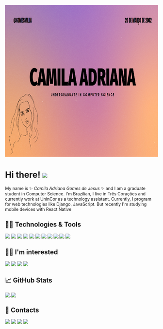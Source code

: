 <img src="GitHub.png" height="500px">


# Hi there! <img src="https://raw.githubusercontent.com/MartinHeinz/MartinHeinz/master/wave.gif" width="30px" >

My name is ✨ _Camila Adriana Gomes de Jesus_ ✨ and I am a graduate student in Computer Science. I'm Brazilian, I live in Três Corações and currently work at UninCor as a technology assistant. Currently, I program for web technologies like Django, JavaScript. But recently I'm studying mobile devices with React Native

## 👩‍💻 Technologies & Tools
[<img src="https://img.shields.io/badge/Python-3776AB?style=for-the-badge&logo=python&logoColor=white" />](https://www.python.org/)
[<img src="https://img.shields.io/badge/JavaScript-F7DF1E?style=for-the-badge&logo=javascript&logoColor=black" />](https://devdocs.io/javascript/)
[<img src="https://img.shields.io/badge/TypeScript-007ACC?style=for-the-badge&logo=typescript&logoColor=white" />](https://www.typescriptlang.org/docs/)
[<img src="https://img.shields.io/badge/React_Native-20232A?style=for-the-badge&logo=react&logoColor=61DAFB" />](https://reactnative.dev/)
[<img src="https://img.shields.io/badge/jQuery-0769AD?style=for-the-badge&logo=jquery&logoColor=white" />](https://jquery.com/)
[<img src="https://img.shields.io/badge/Django-092E20?style=for-the-badge&logo=django&logoColor=white" />](https://www.djangoproject.com/)
[<img src="https://img.shields.io/badge/DJANGO-REST-ff1709?style=for-the-badge&logo=django&logoColor=white&color=ff1709&labelColor=gray" />](https://reactnative.dev/https://www.django-rest-framework.org/)
[<img src="https://img.shields.io/badge/-materialize--css-ff69b4?style=for-the-badge&logo=materialize--css&logoColor=white" />](https://materializecss.com/)
[<img src="https://img.shields.io/badge/Linux-FCC624?style=for-the-badge&logo=linux&logoColor=black" />](https://linuxmint.com/)
[<img src="https://img.shields.io/badge/Linux_Mint-87CF3E?style=for-the-badge&logo=linux-mint&logoColor=white" />](https://linuxmint.com/)
[<img src="https://img.shields.io/badge/Visual_Studio_Code-0078D4?style=for-the-badge&logo=visual%20studio%20code&logoColor=white" />](https://code.visualstudio.com/)


## 👩‍💻 I'm interested

[<img src="https://img.shields.io/badge/PostgreSQL-316192?style=for-the-badge&logo=postgresql&logoColor=white" />](https://www.postgresql.org/)
[<img src="https://img.shields.io/badge/Flutter-02569B?style=for-the-badge&logo=flutter&logoColor=white" />](https://flutter.dev/)
[<img src="https://img.shields.io/badge/Node.js-339933?style=for-the-badge&logo=nodedotjs&logoColor=white" />](https://nodejs.org/en/)
[<img src="https://img.shields.io/badge/React-20232A?style=for-the-badge&logo=react&logoColor=61DAFB" />](https://pt-br.reactjs.org/)

## &#x1f4c8; GitHub Stats
<a href="https://github.com/GomesMilla/GomesMilla">
  <img align="center" src="https://github-readme-stats.vercel.app/api?username=GomesMilla&show_icons=true&theme=radical" />
</a>
<a href="https://github.com/GomesMilla/GomesMilla">
  <img align="center" src="https://github-readme-stats.vercel.app/api/top-langs/?username=GomesMilla&show_icons=true&theme=radical&layout=compact&langs_count=8&langs_count=5" />
</a>



## 📱 Contacts


[<img src="https://img.shields.io/badge/twitter-%231DA1F2.svg?&style=for-the-badge&logo=twitter&logoColor=white" />](https://twitter.com/CamilaA58109563) 
[<img src="https://img.shields.io/badge/linkedin-%230077B5.svg?&style=for-the-badge&logo=linkedin&logoColor=white" />](https://www.linkedin.com/in/camila-adriana-gomes-de-jesus-04767b1ba/) 
[<img src = "https://img.shields.io/badge/instagram-%23E4405F.svg?&style=for-the-badge&logo=instagram&logoColor=white">](https://www.instagram.com/gomysmilla) [<img src = "https://img.shields.io/badge/facebook-%231877F2.svg?&style=for-the-badge&logo=facebook&logoColor=white">](https://www.facebook.com/people/Camila-Gomes/100057154180788/)

